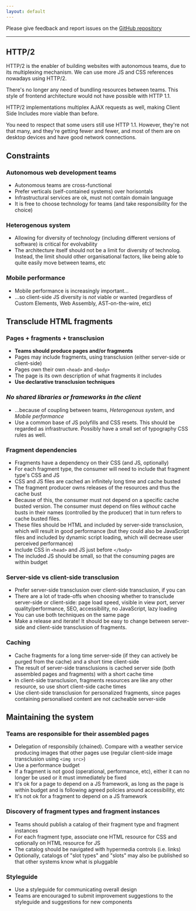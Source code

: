 ```yaml
---
layout: default
---
```


Please give feedback and report issues on the [GitHub repository](https://github.com/gustafnk/microservice-websites-site/)

---

## HTTP/2

HTTP/2 is the enabler of building websites with autonomous teams, due to its multiplexing mechanism. We can use more JS and CSS references nowadays using HTTP/2.

There's no longer any need of bundling resources between teams. This style of frontend architecture would not have possible with HTTP 1.1.

HTTP/2 implementations multiplex AJAX requests as well, making Client Side Includes more viable than before.

You need to respect that some users still use HTTP 1.1. However, they're not that many, and they're getting fewer and fewer, and most of them are on desktop devices and have good network connections.

## Constraints

### Autonomous web development teams

- Autonomous teams are cross-functional
- Prefer verticals (self-contained systems) over horisontals
- Infrastructural services are ok, must not contain domain language
- It is free to choose technology for teams (and take responsibility for the choice)

<!-- - The web browser is infrastructure, HTML/CSS/JS is not infrastructure -->
<!-- - User journeys sometimes cross team boundaries and that's ok -->
<!-- - Feedback, quality, speed, mastery, autonomy, purpose -->
<!-- - The closer the UI the more specialised needs -->
<!-- - The ever-growing backlog of the centralised team -->
<!-- - The cycles of centralisation and decentralisation... But, of "what"? -->
<!-- - Multi-channels and native apps, where to split? (TODO)  -->

### Heterogenous system

- Allowing for diversity of technology (including different versions of software) is critical for evolvability
- The architecture itself should not be a limit for diversity of technolog. Instead, the limit should other organisational factors, like being able to quite easily move between teams, etc

<!-- - What's the business value of doing things differently? Innovation, standards, commodification, optimisations -->

### Mobile performance

- Mobile performance is increasingly important...
- ...so client-side JS diversity is *not* viable or wanted (regardless of Custom Elements, Web Assembly, AST-on-the-wire, etc)

## Transclude HTML fragments

### Pages + fragments + transclusion

- **Teams should produce pages and/or fragments**
- Pages may include fragments, using transclusion (either server-side or client-side)
- Pages own their own `<head>` and `<body>`
- The page is its own description of what fragments it includes
- **Use declarative transclusion techniques**

### *No shared libraries or frameworks in the client*

- ...because of coupling between teams, *Heterogenous system*, and *Mobile performance*
- Use a common base of JS polyfills and CSS resets. This should be regarded as infrastructure. Possibly have a small set of typography CSS rules as well.

### Fragment dependencies

- Fragments have a dependency on their CSS (and JS, optionally)
- For each fragment type, the consumer will need to include that fragment type's CSS and JS
- CSS and JS files are cached an infinitely long time and cache busted
- The fragment producer owns releases of the resources and thus the cache bust
- Because of this, the consumer must not depend on a specific cache busted version. The consumer must depend on files *without* cache busts in their names (controlled by the producer) that in turn refers to cache busted files.
- These files should be HTML and included by server-side transclusion, which will result in good performance (but they could also be JavaScript files and included by dynamic script loading, which will decrease user perceived performance)
- Include CSS in `<head>` and JS just before `</body>`
- The included JS should be small, so that the consuming pages are within budget

### Server-side vs client-side transclusion

- Prefer server-side transclusion over client-side transclusion, if you can
- There are a lot of trade-offs when choosing whether to transclude server-side or client-side: page load speed, visible in view port, server quality/performance, SEO, accessibility, no JavaScript, lazy loading
- You can use both techniques on the same page
- Make a release and iterate! It should be easy to change between server-side and client-side transclusion of fragments.

### Caching

- Cache fragments for a long time server-side (if they can actively be purged from the cache) and a short time client-side
- The result of server-side transclusions is cached server side (both assembled pages and fragments) with a short cache time
- In client-side transclusion, fragments resources are like any other resource, so use short client-side cache times
- Use client-side transclusion for personalized fragments, since pages containing personalised content are not cacheable server-side

## Maintaining the system

### Teams are responsible for their assembled pages

- Delegation of responsibily (chained). Compare with a weather service producing images that other pages use (regular client-side image transclusion using `<img src>`)
- Use a performance budget
- If a fragment is not good (operational, performance, etc), either it can no longer be used or it must immediately be fixed
- It's ok for a page to depend on a JS framework, as long as the page is within budget and is following agreed policies around accessibility, etc
- It's not ok for a fragment to depend on a JS framework

### Discovery of fragment types and fragment instances

- Teams should publish a catalog of their fragment type and fragment instances
- For each fragment type, associate one HTML resource for CSS and optionally on HTML resource for JS
- The catalog should be navigated with hypermedia controls (i.e. links)
- Optionally, catalogs of "slot types" and "slots" may also be published so that other systems know what is pluggable

### Styleguide

- Use a styleguide for communicating overall design
- Teams are encouraged to submit improvement suggestions to the styleguide and  suggestions for new components

